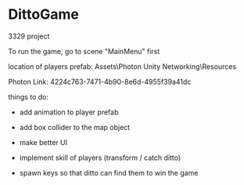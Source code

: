 # DittoGame
3329 project

To run the game, go to scene "MainMenu" first

location of players prefab:
Assets\Photon Unity Networking\Resources

Photon Link:
4224c763-7471-4b90-8e6d-4955f39a41dc

things to do:
- add animation to player prefab

- add box collider to the map object

- make better UI

- implement skill of players (transform / catch ditto)

- spawn keys so that ditto can find them to win the game
